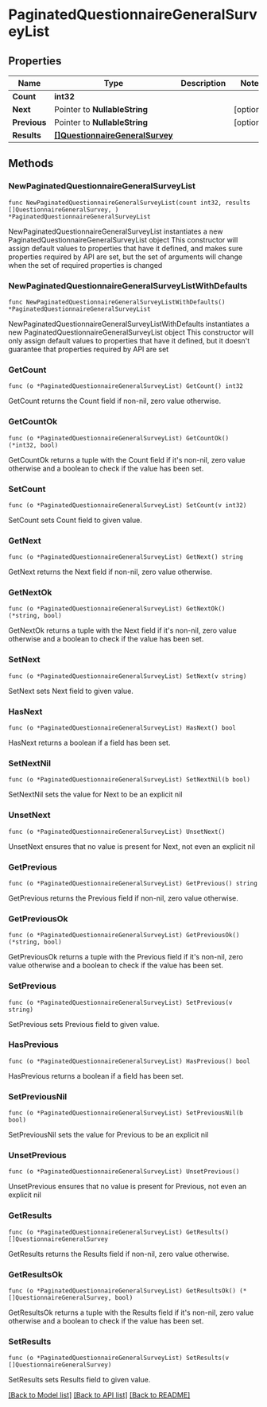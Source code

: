 # PaginatedQuestionnaireGeneralSurveyList

## Properties

Name | Type | Description | Notes
------------ | ------------- | ------------- | -------------
**Count** | **int32** |  | 
**Next** | Pointer to **NullableString** |  | [optional] 
**Previous** | Pointer to **NullableString** |  | [optional] 
**Results** | [**[]QuestionnaireGeneralSurvey**](QuestionnaireGeneralSurvey.md) |  | 

## Methods

### NewPaginatedQuestionnaireGeneralSurveyList

`func NewPaginatedQuestionnaireGeneralSurveyList(count int32, results []QuestionnaireGeneralSurvey, ) *PaginatedQuestionnaireGeneralSurveyList`

NewPaginatedQuestionnaireGeneralSurveyList instantiates a new PaginatedQuestionnaireGeneralSurveyList object
This constructor will assign default values to properties that have it defined,
and makes sure properties required by API are set, but the set of arguments
will change when the set of required properties is changed

### NewPaginatedQuestionnaireGeneralSurveyListWithDefaults

`func NewPaginatedQuestionnaireGeneralSurveyListWithDefaults() *PaginatedQuestionnaireGeneralSurveyList`

NewPaginatedQuestionnaireGeneralSurveyListWithDefaults instantiates a new PaginatedQuestionnaireGeneralSurveyList object
This constructor will only assign default values to properties that have it defined,
but it doesn't guarantee that properties required by API are set

### GetCount

`func (o *PaginatedQuestionnaireGeneralSurveyList) GetCount() int32`

GetCount returns the Count field if non-nil, zero value otherwise.

### GetCountOk

`func (o *PaginatedQuestionnaireGeneralSurveyList) GetCountOk() (*int32, bool)`

GetCountOk returns a tuple with the Count field if it's non-nil, zero value otherwise
and a boolean to check if the value has been set.

### SetCount

`func (o *PaginatedQuestionnaireGeneralSurveyList) SetCount(v int32)`

SetCount sets Count field to given value.


### GetNext

`func (o *PaginatedQuestionnaireGeneralSurveyList) GetNext() string`

GetNext returns the Next field if non-nil, zero value otherwise.

### GetNextOk

`func (o *PaginatedQuestionnaireGeneralSurveyList) GetNextOk() (*string, bool)`

GetNextOk returns a tuple with the Next field if it's non-nil, zero value otherwise
and a boolean to check if the value has been set.

### SetNext

`func (o *PaginatedQuestionnaireGeneralSurveyList) SetNext(v string)`

SetNext sets Next field to given value.

### HasNext

`func (o *PaginatedQuestionnaireGeneralSurveyList) HasNext() bool`

HasNext returns a boolean if a field has been set.

### SetNextNil

`func (o *PaginatedQuestionnaireGeneralSurveyList) SetNextNil(b bool)`

 SetNextNil sets the value for Next to be an explicit nil

### UnsetNext
`func (o *PaginatedQuestionnaireGeneralSurveyList) UnsetNext()`

UnsetNext ensures that no value is present for Next, not even an explicit nil
### GetPrevious

`func (o *PaginatedQuestionnaireGeneralSurveyList) GetPrevious() string`

GetPrevious returns the Previous field if non-nil, zero value otherwise.

### GetPreviousOk

`func (o *PaginatedQuestionnaireGeneralSurveyList) GetPreviousOk() (*string, bool)`

GetPreviousOk returns a tuple with the Previous field if it's non-nil, zero value otherwise
and a boolean to check if the value has been set.

### SetPrevious

`func (o *PaginatedQuestionnaireGeneralSurveyList) SetPrevious(v string)`

SetPrevious sets Previous field to given value.

### HasPrevious

`func (o *PaginatedQuestionnaireGeneralSurveyList) HasPrevious() bool`

HasPrevious returns a boolean if a field has been set.

### SetPreviousNil

`func (o *PaginatedQuestionnaireGeneralSurveyList) SetPreviousNil(b bool)`

 SetPreviousNil sets the value for Previous to be an explicit nil

### UnsetPrevious
`func (o *PaginatedQuestionnaireGeneralSurveyList) UnsetPrevious()`

UnsetPrevious ensures that no value is present for Previous, not even an explicit nil
### GetResults

`func (o *PaginatedQuestionnaireGeneralSurveyList) GetResults() []QuestionnaireGeneralSurvey`

GetResults returns the Results field if non-nil, zero value otherwise.

### GetResultsOk

`func (o *PaginatedQuestionnaireGeneralSurveyList) GetResultsOk() (*[]QuestionnaireGeneralSurvey, bool)`

GetResultsOk returns a tuple with the Results field if it's non-nil, zero value otherwise
and a boolean to check if the value has been set.

### SetResults

`func (o *PaginatedQuestionnaireGeneralSurveyList) SetResults(v []QuestionnaireGeneralSurvey)`

SetResults sets Results field to given value.



[[Back to Model list]](../README.md#documentation-for-models) [[Back to API list]](../README.md#documentation-for-api-endpoints) [[Back to README]](../README.md)


